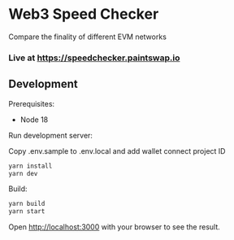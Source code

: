 # Web3 Speed Checker

Compare the finality of different EVM networks

### Live at https://speedchecker.paintswap.io

## Development

Prerequisites:

* Node 18

Run development server:

Copy .env.sample to .env.local and add wallet connect project ID

```bash
yarn install
yarn dev
```

Build:

```bash
yarn build
yarn start
```

Open [http://localhost:3000](http://localhost:3000) with your browser to see the result.